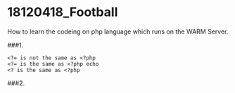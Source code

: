 # 18120418_Football
How to learn the codeing on php language which runs on the WARM Server.

###1.
```
<?= is not the same as <?php
<?= is the same as <?php echo
<? is the same as <?php
```

###2.
